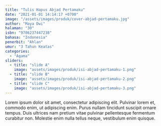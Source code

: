 ```yaml
---
title: "Tulis Hapus Abjad Pertamaku"
date: "2021-01-01 14:14:17 +0700"
image: "/assets/images/produk/cover-abjad-pertamaku.jpg"
author: "Maya Dwi"
halaman: "30"
isbn: "9786237447238"
bahasa: "Indonesia"
penerbit: "Ahlan"
umur: "3 Tahun Keatas"
categories: 
  - "Agama"
sliders: 
  - title: "slide A"
    image: "assets/images/produk/isi-abjad-pertamaku-1.png"
  - title: "slide B"
    image: "assets/images/produk/isi-abjad-pertamaku-2.png"
  - title: "slide C"
    image: "assets/images/produk/isi-abjad-pertamaku-3.png"
---
```


Lorem ipsum dolor sit amet, consectetur adipiscing elit. Pulvinar lorem et, commodo enim, ut adipiscing enim. Purus nullam tincidunt suscipit ornare tempus. Duis ultrices nam pretium vitae pulvinar pellentesque fermentum curabitur non. Molestie enim nulla tellus neque, vestibulum enim quisque.
